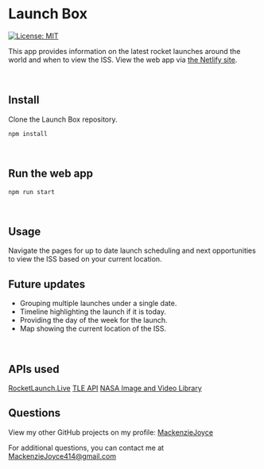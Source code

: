   # Launch Box

  [![License: MIT](https://img.shields.io/badge/License-MIT-yellow.svg)](https://opensource.org/licenses/MIT)

  This app provides information on the latest rocket launches around the world and when to view the ISS. View the web app via  <a href="https://scintillating-faun-198dd8.netlify.app/">the Netlify site</a>.

  <br>

  ## Install

  Clone the Launch Box repository.
  ```
  npm install
  ```
  </br>

  ## Run the web app
  ```
  npm run start
  ```
  </br>

  ## Usage
  Navigate the pages for up to date launch scheduling and next opportunities to view the ISS based on your current location.
  </br>

  ## Future updates
  - Grouping multiple launches under a single date.
  - Timeline highlighting the launch if it is today.
  - Providing the day of the week for the launch.
  - Map showing the current location of the ISS.
  </br>

  ## APIs used
  <a href="https://www.rocketlaunch.live/api">RocketLaunch.Live</a>
  <a href="https://tle.ivanstanojevic.me/#/tle/25544">TLE API</a>
  <a href="https://images.nasa.gov/docs/images.nasa.gov_api_docs.pdf">NASA Image and Video Library</a>
  </br>

  ## Questions
  <p>View my other GitHub projects on my profile: <a href="https://github.com/MackenzieJoyce">MackenzieJoyce</a></p>
  <p>For additional questions, you can contact me at <a href="mailto:MackenzieJoyce414@gmail.com">MackenzieJoyce414@gmail.com</a></p>